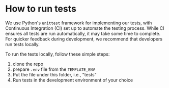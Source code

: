 How to run tests
================
We use Python's `unittest` framework for implementing our tests, with Continuous Integration (CI) set up to automate the testing process.
While CI ensures all tests are run automatically, it may take some time to complete.
For quicker feedback during development, we recommend that developers run tests locally.

To run the tests locally, follow these simple steps:

1. clone the repo
2. prepare `.env` file from the `TEMPLATE_ENV`
3. Put the file under this folder, i.e., "tests"
4. Run tests in the development environment of your choice
